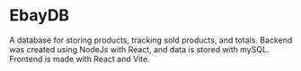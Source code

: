 # EbayDB

A database for storing products, tracking sold products, and totals. Backend was created using NodeJs with React, and data is stored with mySQL. Frontend is made with React and Vite. 
